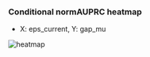 ### Conditional normAUPRC heatmap

- X: eps_current, Y: gap_mu

![heatmap](/home/elicer/project_0814_2/results/20250817-115809/holdout/conditional_heatmap_eps_current_vs_gap_mu.png)
